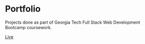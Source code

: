 # Portfolio

Projects done as part of Georgia Tech Full Stack Web Development Bootcamp coursework.

[Live](https://pshegde123.github.io/FullStackPortfolio/)
